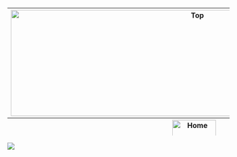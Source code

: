<table border='0' align='left' height='289' width='830' cellpadding='0' cellspacing='0'>
<blockquote><tr>
<blockquote><th height='240'><img src='http://img35.imageshack.us/img35/1908/topdvz.png' alt='Top' width='830' height='240' /></th>
</blockquote></tr>
<tr>
<blockquote><th height='46'><a href='http://code.google.com/p/virtual-bistro/'><img src='http://img266.imageshack.us/img266/8708/homens.png' alt='Home' width='99' height='46' /></a></th>
<td height='46'><a href='http://code.google.com/p/virtual-bistro/wiki/Equipe'><img src='http://img854.imageshack.us/img854/8216/equipesv.png' alt='Equipe' width='99' height='46' /></a></td>
<td height='46'><a href='http://code.google.com/p/virtual-bistro/wiki/Descricao'><img src='http://img541.imageshack.us/img541/6223/descricaons.png' alt='Descrição' width='125' height='46' /></a></td>
<td height='46'><a href='http://code.google.com/p/virtual-bistro/wiki/Requisitos'><img src='http://img33.imageshack.us/img33/716/requisitosns.png' alt='Requisitos' width='129' height='46' /></a></td>
<td width='142' height='46'><a href='http://code.google.com/p/virtual-bistro/wiki/CasosDeUso'><img src='http://img809.imageshack.us/img809/6048/casosns.png' alt='Casos de uso' width='142' height='46' /></a></td>
<td width='148' height='46'><a href='http://code.google.com/p/virtual-bistro/wiki/Diagramas'><img src='http://img819.imageshack.us/img819/4614/diagramasns.png' alt='Diagramas' width='148' height='46' /></a></td>
<td width='94' height='46'><a href='http://code.google.com/p/virtual-bistro/wiki/Links'><img src='http://img51.imageshack.us/img51/6841/linkns.png' alt='Links' width='94' height='46' /></a></td>
</blockquote></tr>
</table><img src='http://img838.imageshack.us/img838/6060/equipes.png' />